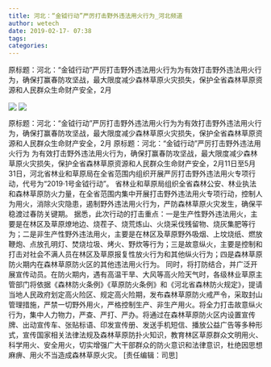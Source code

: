 ```yaml
---
title: 河北：“金钺行动”严厉打击野外违法用火行为_河北频道
author: wetech
date: 2019-02-17- 07:38
tags: 
categories: 
---
```

原标题：河北：“金钺行动”严厉打击野外违法用火行为为有效打击野外违法用火行为，确保打赢春防攻坚战，最大限度减少森林草原火灾损失，保护全省森林草原资源和人民群众生命财产安全，2月
<!-- more -->
                
<img align="center" border="0" src="http://p1.ifengimg.com/fck/2019_08/80d5c0345dafa3e_w720_h480.jpg" />
                
<img align="center" border="0" src="http://p2.ifengimg.com/a/2016/0810/204c433878d5cf9size1_w16_h16.png" />
                
            
原标题：河北：“金钺行动”严厉打击野外违法用火行为为有效打击野外违法用火行为，确保打赢春防攻坚战，最大限度减少森林草原火灾损失，保护全省森林草原资源和人民群众生命财产安全，2月
原标题：河北：“金钺行动”严厉打击野外违法用火行为
为有效打击野外违法用火行为，确保打赢春防攻坚战，最大限度减少森林草原火灾损失，保护全省森林草原资源和人民群众生命财产安全，2月11日至5月31日，河北省林业和草原局在全省范围内组织开展严厉打击野外违法用火专项行动，代号为“2019·1号金钺行动”。
省林业和草原局组织全省森林公安、林业执法和森林草原防火力量，在全省范围内集中开展打击野外违法用火专项行动，控制人为用火，消除火灾隐患，遏制野外违法用火行为，严防森林草原火灾发生，确保平稳渡过春防关键期。
据悉，此次行动的打击重点：一是生产性野外违法用火，主要是在林区及草原燎地边、烧茬子、烧荒炼山、火烧采伐残留物、烧灰集肥等行为；二是非生产性野外违法用火，主要是在林区及草原野外吸烟、上坟烧纸、燃放鞭炮、点放孔明灯、焚烧垃圾、烤火、野炊等行为；三是故意纵火，主要是控制和打击对社会不满人员在林区及草原报复性放火行为和其他纵火行为；四是森林草原防火期内在森林草原防火区的其他违法用火行为。
同时，将打防结合，并广泛开展宣传动员。在防火期内，遇有高温干旱、大风等高火险天气时，各级林业草原主管部门将依据《森林防火条例》《草原防火条例》和《河北省森林防火规定》，提请当地人民政府划定高火险区、规定高火险期，发布森林草原防火戒严令，采取封山管理措施，严禁一切野外用火，严格控制生产、非生产用火。将全力打击故意纵火行为，集中人力物力，严查、严打、严办。将通过在森林草原防火区内设置宣传牌、出动宣传车、张贴标语、印发宣传册、发送手机短信、播放公益广告等多种形式，宣传国家相关法律法规及森林草原防扑火知识，教育林区草原群众文明用火、科学用火、安全用火，切实增强广大干部群众的防火意识和法律意识，杜绝因思想麻痹、用火不当造成森林草原火灾。
[责任编辑：司思]
            
